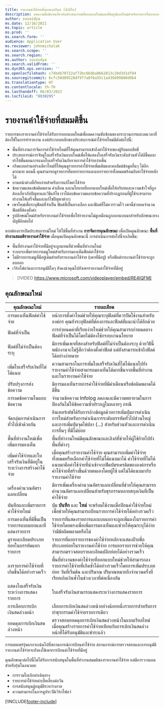 ```yaml
---
title: รายงานค่าใช้จ่ายที่ออกแบบใหม่ (มีวิดีโอ)
description: บทความนี้อธิบายเกี่ยวกับประสบการณ์ที่ออกแบบใหม่และที่คิดรูปแบบใหม่สำหรับรายการในรายงานค่าใช้จ่าย
author: suvaidya
ms.date: 12/16/2021
ms.topic: article
ms.prod: ''
ms.search.form: ''
audience: Application User
ms.reviewer: johnmichalak
ms.search.scope: ''
ms.search.region: ''
ms.author: suvaidya
ms.search.validFrom: ''
ms.dyn365.ops.version: ''
ms.openlocfilehash: c74b4b70722af72bc66dba0662813c29d3d1df04
ms.sourcegitcommit: 6cfc50d89528df977a8f6a55c1ad39d99800d9b4
ms.translationtype: HT
ms.contentlocale: th-TH
ms.lasthandoff: 06/03/2022
ms.locfileid: "8930295"
---
```

# <a name="expense-reports-reimagined"></a>รายงานค่าใช้จ่ายที่สมมติขึ้น

รายการของรายงานค่าใช้จ่ายได้รับการออกแบบใหม่เพื่อลดความซับซ้อนของกระบวนการและลดเวลาที่ต้องใช้ในการทำรายงาน องค์ประกอบหลักของประสบการณ์ค่าใช้จ่ายใหม่มีดังต่อไปนี้:

- พื้นที่ทำงานการจัดการค่าใช้จ่ายใหม่ที่ให้คุณสามารถเข้าถึงค่าใช้จ่ายของผู้รับมอบสิทธิ์
- ประสบการณ์การจับคู่ใบเสร็จรับเงินแบบใหม่เพื่อให้แสดงใบเสร็จรับเงินระดับส่วนหัวได้ดีขึ้นและทำให้ขั้นตอนการแนบใบเสร็จรับเงินกับรายการค่าใช้จ่ายง่ายขึ้น
- กริดแบบอ่านอย่างเดียวใหม่ที่ให้คุณดูรายการค่าใช้จ่ายเพิ่มเติมและคอลัมน์ข้อมูลอื่นๆ ได้อีกมากมาย ตอนนี้ คุณสามารถดูรายการที่แยกรายการและแยกรายการทั้งหมดพร้อมกับค่าใช้จ่ายหลักได้
- บานหน้าต่างที่เรียบง่ายสำหรับการแก้ไขค่าใช้จ่าย
- ข้อความแสดงข้อผิดพลาด คำเตือน และนโยบายที่ออกแบบใหม่เพื่อให้บริบทและความเข้าใจที่ถูกต้องเกี่ยวกับปัญหาและวิธีแก้ไข เราได้ลบข้อความหลายข้อความที่ปรากฏก่อนที่ผู้ใช้จะสามารถทำงานให้เสร็จสิ้นและแก้ไขปัญหาต่างๆ
- เพจใหม่เพื่อระบุฟิลด์ที่จำเป็น ฟิลด์ที่เป็นทางเลือก และฟิลด์ที่ไม่ควรรวมไว้ เพจนี้ช่วยลดจำนวนฟิลด์ที่ต้องตั้งค่า
- รูปลักษณ์ใหม่สำหรับรายงานค่าใช้จ่ายเพื่อให้รายงานไม่ดูเหมือนถูกออกแบบมาสำหรับลักษณะทางบัญชีอีกต่อไป

หากต้องการเปิดประสบการณ์ใหม่ ให้ใช้พื้นที่ทำงาน **การจัดการคุณลักษณะ** เพื่อเปิดคุณลักษณะ **พื้นที่ทำงานสมมติรายงานค่าใช้จ่าย** เมื่อคุณเปิดคุณลักษณะนี้ การดำเนินการต่อไปนี้จะเกิดขึ้น:

- พื้นที่ทำงานค่าใช้จ่ายที่มีอยู่จะถูกแทนที่ด้วยพื้นที่ทำงานใหม่
- ระบบจะเพิ่มรายการเมนูใหม่สำหรับการมองเห็นฟิลด์ค่าใช้จ่าย
- ไม่มีรายการเมนูที่มีอยู่เดิมสำหรับรายงานค่าใช้จ่าย (เพจที่มีอยู่) หรือฟิลด์รายงานค่าใช้จ่ายจะถูกลบออก
- เวิร์กโฟลว์และการอนุมัติใดๆ ยังคงนำคุณไปยังเพจรายงานค่าใช้จ่ายที่มีอยู่

> [!VIDEO https://www.microsoft.com/videoplayer/embed/RE4IQFM]

## <a name="new-features"></a>คุณลักษณะใหม่

| คุณลักษณะใหม่ | รายละเอียด |
|---|----|
| การมองเห็นฟิลด์ค่าใช้จ่าย | หน้าการตั้งค่าใหม่ช่วยให้คุณระบุฟิลด์ที่ควรปิดใช้งานสำหรับองค์กร คุณยังระบุฟิลด์ที่ต้องการและฟิลด์ที่แนะนำได้อีกด้วย |
| ฟิลด์ที่จำเป็น | การกำหนดค่าที่เรียบง่ายใหม่ช่วยให้คุณสามารถกำหนดบางฟิลด์ที่จำเป็นได้โดยไม่ต้องใช้กรอบงานนโยบาย |
| ฟิลด์ที่ไม่จำเป็นต้องระบุ | มีการเพิ่มเพจที่สองสำหรับฟิลด์ที่ไม่จำเป็นต้องระบุ ด้วยวิธีนี้ พนักงานจะไม่รู้สึกว่าต้องตั้งค่าฟิลด์ แต่ยังสามารถเข้าถึงฟิลด์ได้อย่างง่ายดาย |
| เพิ่มใบเสร็จรับเงินที่ไม่ได้แนบ | ความสามารถในการเพิ่มใบเสร็จรับเงินที่ไม่ได้แนบไปยังรายงานค่าใช้จ่ายสามารถมองเห็นได้มากขึ้นจากพื้นที่ทำงานและในรายงานค่าใช้จ่าย |
| ปรับปรุงการส่งข้อความ | มีการมองเห็นรายการค่าใช้จ่ายที่มีคำเตือนหรือข้อผิดพลาดได้ดีขึ้น |
| การลดข้อความในแถบข้อความ| จำนวนข้อความ Infolog ลดลงและมีความพยายามในการป้องกันไม่ให้ข้อความซ้ำปรากฏในหลายๆ กรณี |
| จัดกลุ่มการดำเนินการทั่วไปเข้าด้วยกัน | อินเทอร์เฟซได้รับการล้างข้อมูลด้วยการเพิ่มปุ่มการดำเนินการใหม่สำหรับการดำเนินการระดับบรรทัดทั่วไปส่วนใหญ่และการเพิ่มปุ่มจุดไข่ปลา (...) สำหรับส่วนหัวและการดำเนินการอื่นๆ ที่มีไม่บ่อย |
| พื้นที่ทำงานใหม่เพื่อเพิ่มการมองเห็น | พื้นที่ทำงานใหม่มีคุณลักษณะและลิงก์ที่ช่วยให้ผู้ใช้ย้ายไปยังพื้นที่ต่างๆ |
| เพิ่มค่าใช้จ่ายและใบเสร็จรับเงินที่มีอยู่ในระหว่างการสร้างค่าใช้จ่าย | เมื่อคุณสร้างรายงานค่าใช้จ่าย คุณสามารถเพิ่มค่าใช้จ่ายทั้งหมดหรือเลือกค่าใช้จ่ายที่ไม่ได้แนบมาได้ ค่าใช้จ่ายที่ไม่ได้แนบมาคือค่าใช้จ่ายที่นำเข้าจากฟีดบัตรเครดิตขององค์กรหรือค่าใช้จ่ายที่สร้างขึ้นด้วยตนเองโดยผู้ใช้ แต่ไม่ได้แนบมากับรายงานค่าใช้จ่าย|
| เครื่องคำนวณอัตราแลกเปลี่ยน | มีการเพิ่มเครื่องคำนวณอัตราแลกเปลี่ยนที่ช่วยให้คุณสามารถคำนวณอัตราแลกเปลี่ยนสำหรับธุรกรรมหลายสกุลเงินที่เป็นค่าใช้จ่าย |
| บันทึกและเพิ่มรายการค่าใช้จ่ายใหม่ | ปุ่ม **บันทึก** และ **ใหม่** จะพร้อมใช้งานเมื่อป้อนค่าใช้จ่ายใหม่ เพื่อช่วยให้คุณสามารถป้อนรายการค่าใช้จ่ายได้อย่างรวดเร็ว |
| การมองเห็นที่ดีขึ้นเป็นรายการแบบแยกและที่แสดงรายการ | รายการที่แสดงรายการและแบบแยกจะถูกเพิ่มลงในรายการค่าใช้จ่ายโดยตรงเพื่อเพิ่มการมองเห็นและช่วยให้คุณระบุได้ง่ายว่ามีข้อผิดพลาดหรือไม่ |
| ดูรายละเอียดประเภทย่อยในบรรทัดแยกรายการ | รายการที่แยกรายการของค่าใช้จ่ายหลักจะแสดงป้ายชื่อประเภทย่อยในรายงานค่าใช้จ่าย การแยกรายการช่วยให้คุณสามารถตรวจสอบรายละเอียดปลีกย่อยได้อย่างรวดเร็ว|
|ลงรายการค่าใช้จ่ายที่เกิดขึ้นได้อย่างรวดเร็ว | พื้นที่ทำงานของค่าใช้จ่ายที่ออกแบบใหม่ช่วยให้สามารถลงรายการค่าใช้จ่ายที่เกิดซ้ำได้อย่างรวดเร็วโดยการเพิ่มประเภทย่อย วันที่เริ่มต้น และปริมาณ ปริมาณหมายถึงจำนวนครั้งที่เรียกเก้บเงินซ้ำในช่วงเวลาที่ต่อเนื่องกัน |
| แสดงใบเสร็จรับเงินระหว่างการแสดงรายการ | ใบเสร็จรับเงินสามารถแสดงระหว่างการแสดงรายการ |
| การเลือกการเบิกเงินสดล่วงหน้า | เลือกการเบิกเงินสดล่วงหน้าอย่างน้อยหนึ่งรายการสำหรับการทำธุรกรรมค่าใช้จ่ายรายการเดียว |
| ยอดดุลการเบิกเงินสดล่วงหน้า | ตรวจสอบยอดดุลการเบิกเงินสดล่วงหน้าในแบบเรียลไทม์เมื่อคุณสร้างรายการค่าใช้จ่ายเทียบกับการเบิกเงินสดล่วงหน้าที่ได้รับอนุมัติและชำระแล้ว |

การเผยแพร่รุ่นแรกจะเน้นไปที่สถานการณ์การป้อนค่าใช้จ่าย สถานการณ์การตรวจสอบและการอนุมัติรายงานค่าใช้จ่ายจะยังคงใช้เพจการป้อนค่าใช้จ่ายที่มีอยู่


คุณลักษณะต่อไปนี้ไม่ได้รับการสนับสนุนในพื้นที่ทำงานสมมติของรายงานค่าใช้จ่าย แต่มีการวางแผนสำหรับรุ่นในอนาคต: 

- การรวมใบเบิกค่าเดินทาง
- รายการค่าใช้จ่ายค่าเบี้ยเลี้ยงต่อวัน
- การสนับสนุนผู้อนุมัติระหว่างกาล
- ความสามารถในการดูประวัติเวิร์กโฟลว์


[!INCLUDE[footer-include](../includes/footer-banner.md)]
